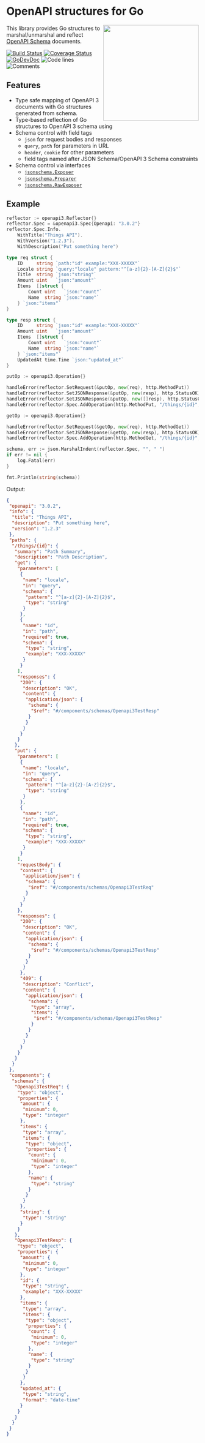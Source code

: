 # OpenAPI structures for Go

<img align="right" width="250px" src="/resources/logo.png">

This library provides Go structures to marshal/unmarshal and reflect [OpenAPI Schema](https://swagger.io/resources/open-api/) documents.

[![Build Status](https://github.com/swaggest/openapi-go/workflows/test/badge.svg)](https://github.com/swaggest/openapi-go/actions?query=branch%3Amaster+workflow%3Atest)
[![Coverage Status](https://codecov.io/gh/swaggest/openapi-go/branch/master/graph/badge.svg)](https://codecov.io/gh/swaggest/openapi-go)
[![GoDevDoc](https://img.shields.io/badge/dev-doc-00ADD8?logo=go)](https://pkg.go.dev/github.com/swaggest/openapi-go)
![Code lines](https://sloc.xyz/github/swaggest/openapi-go/?category=code)
![Comments](https://sloc.xyz/github/swaggest/openapi-go/?category=comments)

## Features

* Type safe mapping of OpenAPI 3 documents with Go structures generated from schema.
* Type-based reflection of Go structures to OpenAPI 3 schema using
* Schema control with field tags
    * `json` for request bodies and responses
    * `query`, `path` for parameters in URL
    * `header`, `cookie` for other parameters
    * field tags named after JSON Schema/OpenAPI 3 Schema constraints
* Schema control via interfaces
    * [`jsonschema.Exposer`](https://pkg.go.dev/github.com/swaggest/jsonschema-go?tab=doc#Exposer)
    * [`jsonschema.Preparer`](https://pkg.go.dev/github.com/swaggest/jsonschema-go?tab=doc#Preparer)
    * [`jsonschema.RawExposer`](https://pkg.go.dev/github.com/swaggest/jsonschema-go?tab=doc#RawExposer)

## Example

```go
reflector := openapi3.Reflector{}
reflector.Spec = &openapi3.Spec{Openapi: "3.0.2"}
reflector.Spec.Info.
    WithTitle("Things API").
    WithVersion("1.2.3").
    WithDescription("Put something here")

type req struct {
    ID     string `path:"id" example:"XXX-XXXXX"`
    Locale string `query:"locale" pattern:"^[a-z]{2}-[A-Z]{2}$"`
    Title  string `json:"string"`
    Amount uint   `json:"amount"`
    Items  []struct {
        Count uint   `json:"count"`
        Name  string `json:"name"`
    } `json:"items"`
}

type resp struct {
    ID     string `json:"id" example:"XXX-XXXXX"`
    Amount uint   `json:"amount"`
    Items  []struct {
        Count uint   `json:"count"`
        Name  string `json:"name"`
    } `json:"items"`
    UpdatedAt time.Time `json:"updated_at"`
}

putOp := openapi3.Operation{}

handleError(reflector.SetRequest(&putOp, new(req), http.MethodPut))
handleError(reflector.SetJSONResponse(&putOp, new(resp), http.StatusOK))
handleError(reflector.SetJSONResponse(&putOp, new([]resp), http.StatusConflict))
handleError(reflector.Spec.AddOperation(http.MethodPut, "/things/{id}", putOp))

getOp := openapi3.Operation{}

handleError(reflector.SetRequest(&getOp, new(req), http.MethodGet))
handleError(reflector.SetJSONResponse(&getOp, new(resp), http.StatusOK))
handleError(reflector.Spec.AddOperation(http.MethodGet, "/things/{id}", getOp))

schema, err := json.MarshalIndent(reflector.Spec, "", " ")
if err != nil {
    log.Fatal(err)
}

fmt.Println(string(schema))
```

Output:

```json
{
 "openapi": "3.0.2",
 "info": {
  "title": "Things API",
  "description": "Put something here",
  "version": "1.2.3"
 },
 "paths": {
  "/things/{id}": {
   "summary": "Path Summary",
   "description": "Path Description",
   "get": {
    "parameters": [
     {
      "name": "locale",
      "in": "query",
      "schema": {
       "pattern": "^[a-z]{2}-[A-Z]{2}$",
       "type": "string"
      }
     },
     {
      "name": "id",
      "in": "path",
      "required": true,
      "schema": {
       "type": "string",
       "example": "XXX-XXXXX"
      }
     }
    ],
    "responses": {
     "200": {
      "description": "OK",
      "content": {
       "application/json": {
        "schema": {
         "$ref": "#/components/schemas/Openapi3TestResp"
        }
       }
      }
     }
    }
   },
   "put": {
    "parameters": [
     {
      "name": "locale",
      "in": "query",
      "schema": {
       "pattern": "^[a-z]{2}-[A-Z]{2}$",
       "type": "string"
      }
     },
     {
      "name": "id",
      "in": "path",
      "required": true,
      "schema": {
       "type": "string",
       "example": "XXX-XXXXX"
      }
     }
    ],
    "requestBody": {
     "content": {
      "application/json": {
       "schema": {
        "$ref": "#/components/schemas/Openapi3TestReq"
       }
      }
     }
    },
    "responses": {
     "200": {
      "description": "OK",
      "content": {
       "application/json": {
        "schema": {
         "$ref": "#/components/schemas/Openapi3TestResp"
        }
       }
      }
     },
     "409": {
      "description": "Conflict",
      "content": {
       "application/json": {
        "schema": {
         "type": "array",
         "items": {
          "$ref": "#/components/schemas/Openapi3TestResp"
         }
        }
       }
      }
     }
    }
   }
  }
 },
 "components": {
  "schemas": {
   "Openapi3TestReq": {
    "type": "object",
    "properties": {
     "amount": {
      "minimum": 0,
      "type": "integer"
     },
     "items": {
      "type": "array",
      "items": {
       "type": "object",
       "properties": {
        "count": {
         "minimum": 0,
         "type": "integer"
        },
        "name": {
         "type": "string"
        }
       }
      }
     },
     "string": {
      "type": "string"
     }
    }
   },
   "Openapi3TestResp": {
    "type": "object",
    "properties": {
     "amount": {
      "minimum": 0,
      "type": "integer"
     },
     "id": {
      "type": "string",
      "example": "XXX-XXXXX"
     },
     "items": {
      "type": "array",
      "items": {
       "type": "object",
       "properties": {
        "count": {
         "minimum": 0,
         "type": "integer"
        },
        "name": {
         "type": "string"
        }
       }
      }
     },
     "updated_at": {
      "type": "string",
      "format": "date-time"
     }
    }
   }
  }
 }
}
```